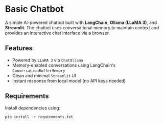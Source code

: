 # Basic Chatbot

A simple AI-powered chatbot built with **LangChain**, **Ollama (LLaMA 3)**, and **Streamlit**. The chatbot uses conversational memory to maintain context and provides an interactive chat interface via a browser.

## Features

- Powered by `LLaMA 3` via `ChatOllama`
- Memory-enabled conversations using LangChain's `ConversationBufferMemory`
- Clean and minimal `Streamlit` UI
- Instant response from local model (no API keys needed)

## Requirements

Install dependencies using:

```bash
pip install -r requirements.txt
